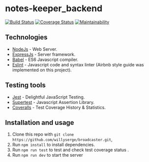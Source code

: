 # notes-keeper_backend
[![Build Status](https://travis-ci.com/willyserge/notes-keeper_backend.svg?branch=develop)](https://travis-ci.com/willyserge/notes-keeper_backend)
[![Coverage Status](https://coveralls.io/repos/github/willyserge/notes-keeper_backend/badge.svg?branch=develop)](https://coveralls.io/github/willyserge/notes-keeper_backend?branch=develop)
[![Maintainability](https://api.codeclimate.com/v1/badges/b837d84392b1a0bdbad2/maintainability)](https://codeclimate.com/github/willyserge/notes-keeper_backend/maintainability)



## Technologies

- [NodeJs](https://nodejs.org/) - Web Server.
- [ExpressJs](https://expressjs.com/) - Server framework.
- [Babel](https://babeljs.io/) - ES6 Javascript compiler.
- [Eslint](https://eslint.org/) - Javascript code and syntax linter (Airbnb style guide was implemented on this project).
    

## Testing tools

- [Jest](https://jestjs.io/) - Delightful JavaScript Testing.
- [Supertest](https://github.com/visionmedia/supertest) - Javascript Assertion Library.
- [Coveralls](https://coveralls.io/) - Test Coverage History & Statistics.

## Installation and usage

1. Clone this repo with `git clone https://github.com/willyserge/broadcaster.git`,
2. Run `npm install` to install dependencies.
2. Run `npm run test` to test and check test coverage status .
3. Run `npm run dev` to start the server
